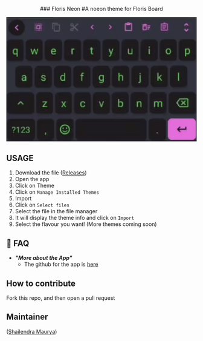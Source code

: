 <p align="center">
### Floris Neon
#A noeon theme for Floris Board
</p>

<p align="center">
	<img src="floris.gif" alt="Screenshot" width="700">
</p>


## USAGE

1. Download the file ([Releases](https://github.com/shailendramaurya/floris-neon/releases/latest))
2. Open the app
3. Click on Theme
4. Click on `Manage Installed Themes`
5. Import
6. Click on `Select files`
7. Select the file in the file manager
8. It will display the theme info and click on `Import`
9. Select the flavour you want! (More themes coming soon)

## 🙋 FAQ

- **_"More about the App"_**
	- The github for the app is [here](https://github.com/florisboard/florisboard)

## How to contribute

Fork this repo, and then open a pull request

## Maintainer

([Shailendra Maurya](https://github.com/shailendramaurya))